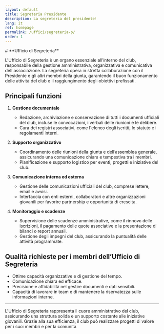 ```yaml
---
layout: default
title: Segreteria Presidente
description: La segreteria del presidente!
lang: it
ref: homepage
permalink: /uffici/segreteria-p/
order: 1
---
```


<main class="container my-4" markdown="1">
# **Ufficio di Segreteria**

L'Ufficio di Segreteria è un organo essenziale all'interno del club, responsabile della gestione amministrativa, organizzativa e comunicativa dell'associazione. La segreteria opera in stretta collaborazione con il Presidente e gli altri membri della giunta, garantendo il buon funzionamento delle attività del club e il raggiungimento degli obiettivi prefissati.

## **Principali funzioni**

1. **Gestione documentale**  
   - Redazione, archiviazione e conservazione di tutti i documenti ufficiali del club, incluse le convocazioni, i verbali delle riunioni e le delibere.  
   - Cura dei registri associativi, come l'elenco degli iscritti, lo statuto e i regolamenti interni.

2. **Supporto organizzativo**  
   - Coordinamento delle riunioni della giunta e dell’assemblea generale, assicurando una comunicazione chiara e tempestiva tra i membri.  
   - Pianificazione e supporto logistico per eventi, progetti e iniziative del club.

3. **Comunicazione interna ed esterna**  
   - Gestione delle comunicazioni ufficiali del club, comprese lettere, email e avvisi.  
   - Interfaccia con enti esterni, collaboratori e altre organizzazioni giovanili per favorire partnership e opportunità di crescita.

4. **Monitoraggio e scadenze**  
   - Supervisione delle scadenze amministrative, come il rinnovo delle iscrizioni, il pagamento delle quote associative e la presentazione di bilanci o report annuali.  
   - Gestione degli impegni del club, assicurando la puntualità delle attività programmate.

## **Qualità richieste per i membri dell’Ufficio di Segreteria**

- Ottime capacità organizzative e di gestione del tempo.  
- Comunicazione chiara ed efficace.  
- Precisione e affidabilità nel gestire documenti e dati sensibili.  
- Capacità di lavorare in team e di mantenere la riservatezza sulle informazioni interne.

---

L'Ufficio di Segreteria rappresenta il cuore amministrativo del club, assicurando una struttura solida e un supporto costante alle iniziative giovanili. Grazie alla sua efficienza, il club può realizzare progetti di valore per i suoi membri e per la comunità.
</main>
